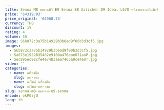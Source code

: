 ```yaml
---
title: Senna M8 เพดานทีวี E9 Senna E8 Ailishen D9 Ideal L678 หน้าจอความบันเทิงด้านหลังรถยนต์
price: '64319.03'
price_original: '64968.74'
currency: THB
discount: 1%
rating: 4
volume: 56
image: S6b872c3a75b14929b3b6ad9f00b3d3cf5.jpg
images:
  - S6b872c3a75b14929b3b6ad9f00b3d3cf5.jpg
  - Sa673e1952035482e9180a476eae071aaP.jpg
  - Sec895ec92cfe4e7483aea7465a0ce4e8T.jpg
video: ''
categories:
  - name: เครื่องมือ
    slug: เคร-องม
  - name: อะไหล่ เครื่องมือ
    slug: อะไหล-เคร-องม
slug: senna-m8-เพดานท-e9-senna
encode: okP0zjU
lang: th
---
```

  